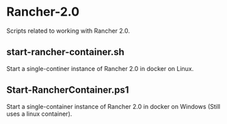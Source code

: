 # Rancher-2.0

Scripts related to working with Rancher 2.0.

## start-rancher-container.sh

Start a single-continer instance of Rancher 2.0 in docker on Linux.

## Start-RancherContainer.ps1

Start a single-container instance of Rancher 2.0 in docker on Windows (Still uses a linux container).